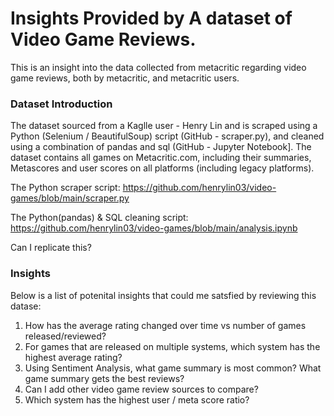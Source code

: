 # Insights Provided by A dataset of Video Game Reviews.
This is an insight into the data collected from metacritic regarding video game reviews, both by metacritic, and metacritic users.

### Dataset Introduction
The dataset sourced from a Kaglle user - Henry Lin and is scraped using a Python (Selenium / BeautifulSoup) script (GitHub - scraper.py), and cleaned using a combination of pandas and sql (GitHub - Jupyter Notebook].
The dataset contains all games on Metacritic.com, including their summaries, Metascores and user scores on all platforms (including legacy platforms).

The Python scraper script:
https://github.com/henrylin03/video-games/blob/main/scraper.py

The Python(pandas) & SQL cleaning script:
https://github.com/henrylin03/video-games/blob/main/analysis.ipynb

Can I replicate this?

### Insights
Below is a list of potenital insights that could me satsfied by reviewing this datase:

1. How has the average rating changed over time vs number of games released/reviewed?
2. For games that are released on multiple systems, which system has the highest average rating?
3. Using Sentiment Analysis, what game summary is most common? What game summary gets the best reviews?
4. Can I add other video game review sources to compare?
5. Which system has the highest user / meta score ratio?
